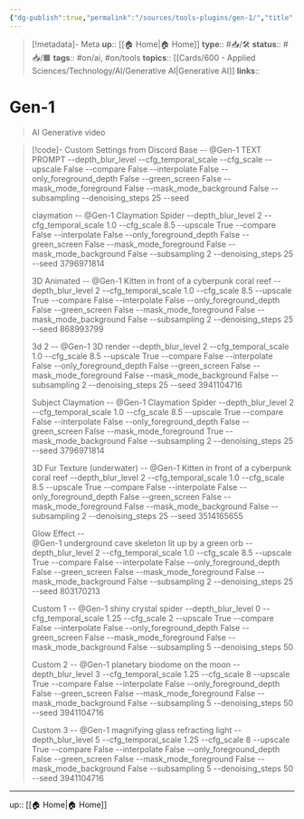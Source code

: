 ```yaml
---
{"dg-publish":true,"permalink":"/sources/tools-plugins/gen-1/","title":"Gen-1"}
---
```


> [!metadata]- Meta
> **up**:: [[🏠 Home\|🏠 Home]]
> **type**:: #📥/🛠 
> **status**:: #📥/🟧 
> **tags**::  #on/ai, #on/tools 
> **topics**:: [[Cards/600 - Applied Sciences/Technology/AI/Generative AI\|Generative AI]]
> **links**::


# Gen-1

> AI Generative video



> [!code]- Custom Settings from Discord
> Base --
>    @Gen-1  TEXT PROMPT 
> --depth_blur_level 
> --cfg_temporal_scale 
> --cfg_scale 
> --upscale False
> --compare False
> --interpolate False
> --only_foreground_depth False
> --green_screen False
> --mask_mode_foreground False
> --mask_mode_background False
> --subsampling 
> --denoising_steps 25
> --seed 
> 
> claymation --
>    @Gen-1  Claymation Spider --depth_blur_level 2
> --cfg_temporal_scale 1.0
> --cfg_scale 8.5
> --upscale True
> --compare False
> --interpolate False
> --only_foreground_depth False
> --green_screen False
> --mask_mode_foreground False
> --mask_mode_background False
> --subsampling 2
> --denoising_steps 25
> --seed 3796971814
> 
> 3D Animated --
>   @Gen-1  Kitten in front of a cyberpunk coral reef --depth_blur_level 2
> --cfg_temporal_scale 1.0
> --cfg_scale 8.5
> --upscale True
> --compare False
> --interpolate False
> --only_foreground_depth False
> --green_screen False
> --mask_mode_foreground False
> --mask_mode_background False
> --subsampling 2
> --denoising_steps 25
> --seed 868993799
> 
> 3d 2 --
> @Gen-1  3D render --depth_blur_level 2
> --cfg_temporal_scale 1.0
> --cfg_scale 8.5
> --upscale True
> --compare False
> --interpolate False
> --only_foreground_depth False
> --green_screen False
> --mask_mode_foreground False
> --mask_mode_background False
> --subsampling 2
> --denoising_steps 25
> --seed 3941104716
> 
> Subject Claymation --
>    @Gen-1  Claymation Spider --depth_blur_level 2
> --cfg_temporal_scale 1.0
> --cfg_scale 8.5
> --upscale True
> --compare False
> --interpolate False
> --only_foreground_depth False
> --green_screen False
> --mask_mode_foreground True
> --mask_mode_background False
> --subsampling 2
> --denoising_steps 25
> --seed 3796971814
> 
>  3D Fur Texture (underwater) --
>    @Gen-1  Kitten in front of a cyberpunk coral reef --depth_blur_level 2
> --cfg_temporal_scale 1.0
> --cfg_scale 8.5
> --upscale True
> --compare False
> --interpolate False
> --only_foreground_depth False
> --green_screen False
> --mask_mode_foreground False
> --mask_mode_background False
> --subsampling 2
> --denoising_steps 25
> --seed 3514165655
> 
>   Glow Effect --  
>   @Gen-1  underground cave skeleton lit up by a green orb --depth_blur_level 2
> --cfg_temporal_scale 1.0
> --cfg_scale 8.5
> --upscale True
> --compare False
> --interpolate False
> --only_foreground_depth False
> --green_screen False
> --mask_mode_foreground False
> --mask_mode_background False
> --subsampling 2
> --denoising_steps 25
> --seed 803170213
> 
> 
> Custom 1 --
> @Gen-1  shiny crystal spider --depth_blur_level 0
> --cfg_temporal_scale 1.25
> --cfg_scale 2
> --upscale True
> --compare False
> --interpolate False
> --only_foreground_depth False
> --green_screen False
> --mask_mode_foreground False
> --mask_mode_background False
> --subsampling 5
> --denoising_steps 50
> 
> Custom 2 --
> @Gen-1  planetary biodome on the moon --depth_blur_level 3
> --cfg_temporal_scale 1.25
> --cfg_scale 8
> --upscale True
> --compare False
> --interpolate False
> --only_foreground_depth False
> --green_screen False
> --mask_mode_foreground False
> --mask_mode_background False
> --subsampling 5
> --denoising_steps 50
> --seed 3941104716
> 
> 
> Custom 3 -- 
> @Gen-1  magnifying glass refracting light --depth_blur_level 5
> --cfg_temporal_scale 1.25
> --cfg_scale 8
> --upscale True
> --compare False
> --interpolate False
> --only_foreground_depth False
> --green_screen False
> --mask_mode_foreground False
> --mask_mode_background False
> --subsampling 5
> --denoising_steps 50
> --seed 3941104716


---
up:: [[🏠 Home\|🏠 Home]]

